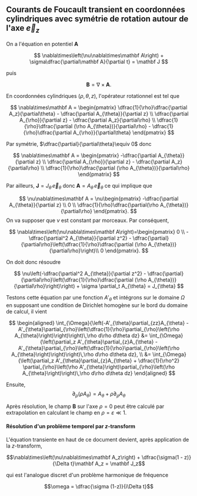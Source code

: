 ## Courants de Foucault transient en coordonnées cylindriques avec symétrie de rotation autour de l'axe $\vec e_z$

On a l'équation en potentiel $\mathbf A$

$$
\nabla\times\left(\nu\nabla\times\mathbf A\right) + \sigma\dfrac{\partial\mathbf A}{\partial t} = \mathbf J
$$

puis

$$\mathbf B = \nabla\times\mathbf A.$$

En coordonnées cylindriques $(\rho,\theta,z)$, l'opérateur rotationnel est tel que 

$$
\nabla\times\mathbf A = \begin{pmatrix}
    \dfrac{1}{\rho}\dfrac{\partial A_z}{\partial\theta} - \dfrac{\partial A_{\theta}}{\partial z} \\
    \dfrac{\partial A_{\rho}}{\partial z} - \dfrac{\partial A_z}{\partial\rho} \\
    \dfrac{1}{\rho}\dfrac{\partial (\rho A_{\theta})}{\partial\rho} - \dfrac{1}{\rho}\dfrac{\partial A_{\rho}}{\partial\theta}
\end{pmatrix}
$$

Par symétrie, $\dfrac{\partial}{\partial\theta}\equiv 0$ donc

$$
\nabla\times\mathbf A = \begin{pmatrix}
-\dfrac{\partial A_{\theta}}{\partial z} \\
\dfrac{\partial A_{\rho}}{\partial z} - \dfrac{\partial A_z}{\partial\rho} \\
\dfrac{1}{\rho}\dfrac{\partial (\rho A_{\theta})}{\partial\rho}
\end{pmatrix}
$$

Par ailleurs, $\mathbf J = J_{\theta}\,\vec e_{\theta}$ donc $\mathbf A = A_{\theta}\,\vec e_{\theta}$ ce qui implique que

$$
\nu\nabla\times\mathbf A = \nu\begin{pmatrix}
-\dfrac{\partial A_{\theta}}{\partial z} \\ 
0 \\
\dfrac{1}{\rho}\dfrac{\partial(\rho A_{\theta})}{\partial\rho}
\end{pmatrix}.
$$
On va supposer que $\nu$ est constant par morceaux. Par conséquent,

$$
\nabla\times\left(\nu\nabla\times\mathbf A\right)=\begin{pmatrix}
0 \\
-\dfrac{\partial^2 A_{\theta}}{\partial z^2} - \dfrac{\partial}{\partial\rho}\left(\dfrac{1}{\rho}\dfrac{\partial (\rho A_{\theta})}{\partial\rho}\right)\\
0
\end{pmatrix}.
$$

<!-- Par ailleurs, $\partial_{\rho}(\rho A_{\theta}) = \rho\partial_{\rho}A_{\theta} + A_{\theta}$ donc

$$\dfrac{1}{\rho}\partial_{\rho}(\rho A_{\theta}) = \partial_{\rho}A_{\theta}+\dfrac{A_{\theta}}{\rho}$$

puis

$$
\partial_{\rho}{\left(\dfrac{1}{\rho}\partial_{\rho}(\rho A_{\theta})\right)} = \partial_{\rho\rho}A_{\theta} + \dfrac{1}{\rho}\partial_{\rho}A_{\theta} - \dfrac{1}{\rho^2}A_{\theta}.
$$

Finalement, on est amené à résoudre

$$
\nu\left(-\partial_{\rho\rho}A_{\theta}-\partial_{zz}A_{\theta}-\dfrac{1}{\rho}\partial_{\rho}A_{\theta}+\dfrac{1}{\rho^2}A_{\theta}\right) + \sigma \partial_t A_{\theta} = J_{\theta}
$$ -->

On doit donc résoudre

$$
\nu\left(-\dfrac{\partial^2 A_{\theta}}{\partial z^2} - \dfrac{\partial}{\partial\rho}\left(\dfrac{1}{\rho}\dfrac{\partial (\rho A_{\theta})}{\partial\rho}\right)\right) + \sigma \partial_t A_{\theta} = J_{\theta}
$$

Testons cette équation par une fonction $A'_{\theta}$ et intégrons sur le domaine $\Omega$ en supposant une condition de Dirichlet homogène sur le bord du domaine de calcul, il vient

$$
\begin{aligned}
\int_{\Omega}{\left(-A'_{\theta}\partial_{zz}A_{\theta} - A'_{\theta}\partial_{\rho}\left(\dfrac{1}{\rho}\partial_{\rho}\left(\rho A_{\theta}\right)\right)\right)\,\rho d\rho d\theta dz} &= \int_{\Omega}{\left(\partial_z A'_{\theta}\partial_{z}A_{\theta} - A'_{\theta}\partial_{\rho}\left(\dfrac{1}{\rho}\partial_{\rho}\left(\rho A_{\theta}\right)\right)\right)\,\rho d\rho d\theta dz}, \\
&= \int_{\Omega}{\left(\partial_z A'_{\theta}\partial_{z}A_{\theta} + \dfrac{1}{\rho^2} \partial_{\rho}\left(\rho A'_{\theta}\right)\partial_{\rho}\left(\rho A_{\theta}\right)\right)\,\rho d\rho d\theta dz}
\end{aligned}
$$

Ensuite,
$$\partial_\rho (\rho A_{\theta}) = A_{\theta} + \rho\partial_{\rho}A_{\theta}$$

Après résolution, le champ $\mathbf B$ sur l'axe $\rho=0$ peut être calculé par extrapolation en calculant le champ en $\rho=\varepsilon\ll 1$.

#### Résolution d'un problème temporel par $z$-transform

L'équation transiente en haut de ce document devient, après application de la $z$-transform, 

$$\nabla\times\left(\nu\nabla\times\mathbf A_z\right) + \dfrac{\sigma(1 - z)}{\Delta t}\mathbf A_z = \mathbf J_z$$

qui est l'analogue discret d'un problème harmonique de fréquence

$$\omega = \dfrac{\sigma (1-z)}{i\Delta t}$$